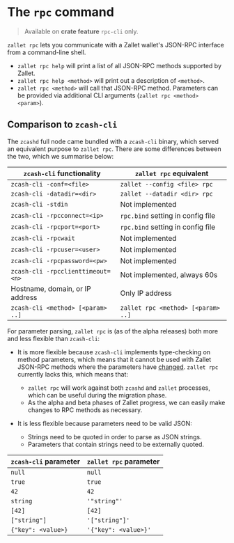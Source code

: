 # The `rpc` command

> Available on **crate feature** `rpc-cli` only.

`zallet rpc` lets you communicate with a Zallet wallet's JSON-RPC interface from a
command-line shell.

- `zallet rpc help` will print a list of all JSON-RPC methods supported by Zallet.
- `zallet rpc help <method>` will print out a description of `<method>`.
- `zallet rpc <method>` will call that JSON-RPC method. Parameters can be provided via
  additional CLI arguments (`zallet rpc <method> <param>`).

## Comparison to `zcash-cli`

The `zcashd` full node came bundled with a `zcash-cli` binary, which served an equivalent
purpose to `zallet rpc`. There are some differences between the two, which we summarise
below:

| `zcash-cli` functionality         | `zallet rpc` equivalent            |
|-----------------------------------|------------------------------------|
| `zcash-cli -conf=<file>`          | `zallet --config <file> rpc`       |
| `zcash-cli -datadir=<dir>`        | `zallet --datadir <dir> rpc`       |
| `zcash-cli -stdin`                | Not implemented                    |
| `zcash-cli -rpcconnect=<ip>`      | `rpc.bind` setting in config file  |
| `zcash-cli -rpcport=<port>`       | `rpc.bind` setting in config file  |
| `zcash-cli -rpcwait`              | Not implemented                    |
| `zcash-cli -rpcuser=<user>`       | Not implemented                    |
| `zcash-cli -rpcpassword=<pw>`     | Not implemented                    |
| `zcash-cli -rpcclienttimeout=<n>` | Not implemented, always 60s        |
| Hostname, domain, or IP address   | Only IP address                    |
| `zcash-cli <method> [<param> ..]` | `zallet rpc <method> [<param> ..]` |

For parameter parsing, `zallet rpc` is (as of the alpha releases) both more and less
flexible than `zcash-cli`:

- It is more flexible because `zcash-cli` implements type-checking on method parameters,
  which means that it cannot be used with Zallet JSON-RPC methods where the parameters
  have [changed](../zcashd/json_rpc.md). `zallet rpc` currently lacks this, which means
  that:
    - `zallet rpc` will work against both `zcashd` and `zallet` processes, which can be
      useful during the migration phase.
    - As the alpha and beta phases of Zallet progress, we can easily make changes to RPC
      methods as necessary.

- It is less flexible because parameters need to be valid JSON:
  - Strings need to be quoted in order to parse as JSON strings.
  - Parameters that contain strings need to be externally quoted.

| `zcash-cli` parameter | `zallet rpc` parameter |
|-----------------------|------------------------|
| `null`                | `null`                 |
| `true`                | `true`                 |
| `42`                  | `42`                   |
| `string`              | `'"string"'`           |
| `[42]`                | `[42]`                 |
| `["string"]`          | `'["string"]'`         |
| `{"key": <value>}`    | `'{"key": <value>}'`   |
